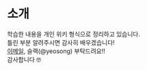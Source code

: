 
# 소개

학습한 내용을 개인 위키 형식으로 정리하고 있습니다.<br>
틀린 부분 알려주시면 감사히 배우겠습니다!<br>
<a href="mailto:yeosong@student.42seoul.kr">이메일</a>, 슬랙(@yeosong) 부탁드려요!!<br>
감사합니다 🤓
